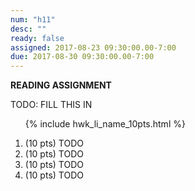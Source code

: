 ```yaml
---
num: "h11"
desc: ""
ready: false
assigned: 2017-08-23 09:30:00.00-7:00
due: 2017-08-30 09:30:00.00-7:00
---
```


<b>READING ASSIGNMENT</b>

TODO: FILL THIS IN

<ol>

{% include hwk_li_name_10pts.html %}

<li> (10 pts) TODO </li>

<li> (10 pts) TODO
<div class="pagebreak">
</div>
</li>

<li> (10 pts) TODO </li>

<li> (10 pts) TODO </li>

</ol>

